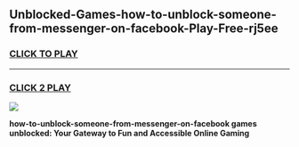 
## Unblocked-Games-how-to-unblock-someone-from-messenger-on-facebook-Play-Free-rj5ee
<h3>
<a href="https://premium76.site?title=how-to-unblock-someone-from-messenger-on-facebook&ref=21A">CLICK TO PLAY</a></h3>
<hr>

<h3>
<a href="https://premium76.site?title=how-to-unblock-someone-from-messenger-on-facebook&ref=21A">CLICK 2 PLAY</a>
  
</h3>

<a href="https://premium76.site?title=how-to-unblock-someone-from-messenger-on-facebook&ref=21A"><img src="https://clearcache.store/games.png"></a>


**how-to-unblock-someone-from-messenger-on-facebook games unblocked: Your Gateway to Fun and Accessible Online Gaming**
